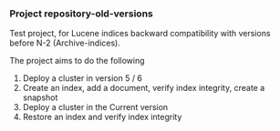
### Project repository-old-versions

Test project, for Lucene indices backward compatibility with versions before N-2
(Archive-indices).

The project aims to do the following
1. Deploy a cluster in version 5 / 6
2. Create an index, add a document, verify index integrity, create a snapshot
3. Deploy a cluster in the Current version
4. Restore an index and verify index integrity
